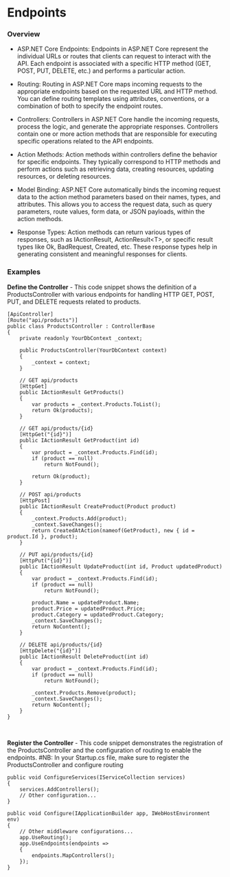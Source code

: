 # Endpoints

### Overview
* ASP.NET Core Endpoints: Endpoints in ASP.NET Core represent the individual URLs or routes that clients can request to interact with the API. Each endpoint is associated with a specific HTTP method (GET, POST, PUT, DELETE, etc.) and performs a particular action.

* Routing: Routing in ASP.NET Core maps incoming requests to the appropriate endpoints based on the requested URL and HTTP method. You can define routing templates using attributes, conventions, or a combination of both to specify the endpoint routes.

* Controllers: Controllers in ASP.NET Core handle the incoming requests, process the logic, and generate the appropriate responses. Controllers contain one or more action methods that are responsible for executing specific operations related to the API endpoints.

* Action Methods: Action methods within controllers define the behavior for specific endpoints. They typically correspond to HTTP methods and perform actions such as retrieving data, creating resources, updating resources, or deleting resources.

* Model Binding: ASP.NET Core automatically binds the incoming request data to the action method parameters based on their names, types, and attributes. This allows you to access the request data, such as query parameters, route values, form data, or JSON payloads, within the action methods.

* Response Types: Action methods can return various types of responses, such as IActionResult, ActionResult<T<T>>, or specific result types like Ok, BadRequest, Created, etc. These response types help in generating consistent and meaningful responses for clients.


### Examples

**Define the Controller** - This code snippet shows the definition of a ProductsController with various endpoints for handling HTTP GET, POST, PUT, and DELETE requests related to products.
```
[ApiController]
[Route("api/products")]
public class ProductsController : ControllerBase
{
    private readonly YourDbContext _context;

    public ProductsController(YourDbContext context)
    {
        _context = context;
    }

    // GET api/products
    [HttpGet]
    public IActionResult GetProducts()
    {
        var products = _context.Products.ToList();
        return Ok(products);
    }

    // GET api/products/{id}
    [HttpGet("{id}")]
    public IActionResult GetProduct(int id)
    {
        var product = _context.Products.Find(id);
        if (product == null)
            return NotFound();
        
        return Ok(product);
    }

    // POST api/products
    [HttpPost]
    public IActionResult CreateProduct(Product product)
    {
        _context.Products.Add(product);
        _context.SaveChanges();
        return CreatedAtAction(nameof(GetProduct), new { id = product.Id }, product);
    }

    // PUT api/products/{id}
    [HttpPut("{id}")]
    public IActionResult UpdateProduct(int id, Product updatedProduct)
    {
        var product = _context.Products.Find(id);
        if (product == null)
            return NotFound();

        product.Name = updatedProduct.Name;
        product.Price = updatedProduct.Price;
        product.Category = updatedProduct.Category;
        _context.SaveChanges();
        return NoContent();
    }

    // DELETE api/products/{id}
    [HttpDelete("{id}")]
    public IActionResult DeleteProduct(int id)
    {
        var product = _context.Products.Find(id);
        if (product == null)
            return NotFound();

        _context.Products.Remove(product);
        _context.SaveChanges();
        return NoContent();
    }
}

```
<br>

**Register the Controller** - This code snippet demonstrates the registration of the ProductsController and the configuration of routing to enable the endpoints. #NB: In your Startup.cs file, make sure to register the ProductsController and configure routing
```
public void ConfigureServices(IServiceCollection services)
{
    services.AddControllers();
    // Other configuration...
}

public void Configure(IApplicationBuilder app, IWebHostEnvironment env)
{
    // Other middleware configurations...
    app.UseRouting();
    app.UseEndpoints(endpoints =>
    {
        endpoints.MapControllers();
    });
}

```